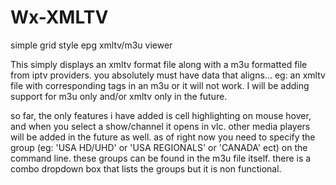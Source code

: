 # Wx-XMLTV
simple grid style epg xmltv/m3u viewer

This simply displays an xmltv format file along with a m3u formatted file from iptv providers. 
you absolutely must have data that aligns... eg: an xmltv file with corresponding tags in an m3u 
or it will not work. I will be adding support for m3u only and/or xmltv only in the future.

so far, the only features i have added is cell highlighting on mouse hover, and when you select a 
show/channel it opens in vlc. other media players will be added in the future as well. as of 
right now you need to specify the group (eg: 'USA HD/UHD' or 'USA REGIONALS' or 'CANADA' ect) on
the command line. these groups can be found in the m3u file itself. there is a combo dropdown box
that lists the groups but it is non functional.
